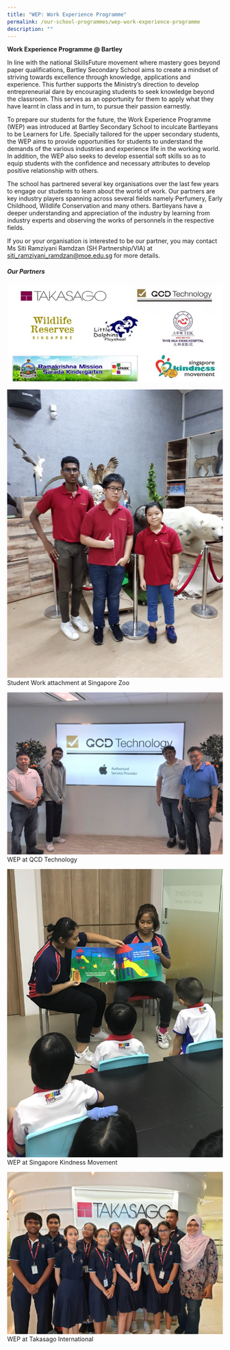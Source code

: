 ```yaml
---
title: "WEP: Work Experience Programme"
permalink: /our-school-programmes/wep-work-experience-programme
description: ""
---
```

**Work Experience Programme @ Bartley**

In line with the national SkillsFuture movement where mastery goes beyond paper qualifications, Bartley Secondary School aims to create a mindset of striving towards excellence through knowledge, applications and experience. This further supports the Ministry’s direction to develop entrepreneurial dare by encouraging students to seek knowledge beyond the classroom. This serves as an opportunity for them to apply what they have learnt in class and in turn, to pursue their passion earnestly.

To prepare our students for the future, the Work Experience Programme (WEP) was introduced at Bartley Secondary School to inculcate Bartleyans to be Learners for Life. Specially tailored for the upper secondary students, the WEP aims to provide opportunities for students to understand the demands of the various industries and experience life in the working world. In addition, the WEP also seeks to develop essential soft skills so as to equip students with the confidence and necessary attributes to develop positive relationship with others. 

The school has partnered several key organisations over the last few years to engage our students to learn about the world of work. Our partners are key industry players spanning across several fields namely Perfumery, Early Childhood, Wildlife Conservation and many others. Bartleyans have a deeper understanding and appreciation of the industry by learning from industry experts and observing the works of personnels in the respective fields.

If you or your organisation is interested to be our partner, you may contact Ms Siti Ramziyani Ramdzan (SH Partnership/VIA) at siti_ramziyani_ramdzan@moe.edu.sg for more details.

##### Our Partners
![](/images/logos.jpg)

![](/images/Student%20Work%20attachment%20at%20Singapore%20Zoo.jpeg)
Student Work attachment at Singapore Zoo

![](/images/WEP%20at%20QCD%20Technology.jpeg)
WEP at QCD Technology

![](/images/WEP%20at%20Singapore%20Kindness%20Movement.jpeg)
WEP at Singapore Kindness Movement

![](/images/WEP%20at%20Takasago%20International.jpeg)
WEP at Takasago International